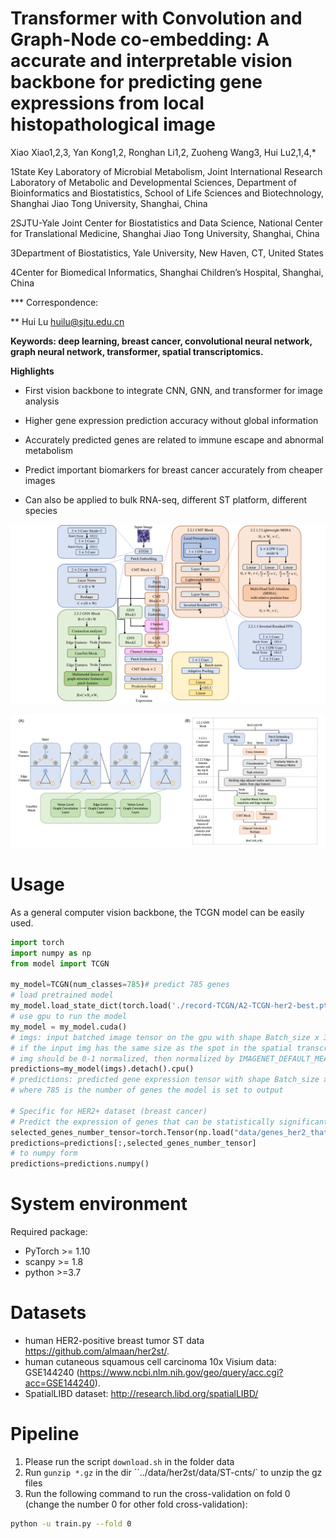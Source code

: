 # Transformer with Convolution and Graph-Node co-embedding: A accurate and interpretable vision backbone for predicting gene expressions from local histopathological image

Xiao Xiao1,2,3, Yan Kong1,2, Ronghan Li1,2, Zuoheng Wang3, Hui Lu2,1,4,*

1State Key Laboratory of Microbial Metabolism, Joint International Research Laboratory of Metabolic and Developmental Sciences, Department of Bioinformatics and Biostatistics, School of Life Sciences and Biotechnology, Shanghai Jiao Tong University, Shanghai, China

2SJTU-Yale Joint Center for Biostatistics and Data Science, National Center for Translational Medicine, Shanghai Jiao Tong University, Shanghai, China

3Department of Biostatistics, Yale University, New Haven, CT, United States

4Center for Biomedical Informatics, Shanghai Children’s Hospital, Shanghai, China

*** Correspondence: 

** Hui Lu 
 [huilu@sjtu.edu.cn](mailto:huilu@sjtu.edu.cn)

**Keywords: deep learning, breast cancer, convolutional neural network, graph neural network, transformer, spatial transcriptomics.** 

 

**Highlights**

- First vision backbone to integrate CNN, GNN, and transformer for image analysis

- Higher gene expression prediction accuracy without global information

- Accurately predicted genes are related to immune escape and abnormal metabolism

- Predict important biomarkers for breast cancer accurately from cheaper images
- Can also be applied to bulk RNA-seq, different ST platform, different species



![img](data/1.png)

![img](data/2.png)

# Usage

As a general computer vision backbone, the TCGN model can be easily used.

```python
import torch
import numpy as np
from model import TCGN

my_model=TCGN(num_classes=785)# predict 785 genes
# load pretrained model
my_model.load_state_dict(torch.load('./record-TCGN/A2-TCGN-her2-best.pth'), strict=True)
# use gpu to run the model
my_model = my_model.cuda()
# imgs: input batched image tensor on the gpu with shape Batch_size x 3 x 224 x 224
# if the input img has the same size as the spot in the spatial transcriptomics and is not 224 x 224, then resize the img to 224 x 224
# img should be 0-1 normalized, then normalized by IMAGENET_DEFAULT_MEAN, IMAGENET_DEFAULT_STD in the python package timm
predictions=my_model(imgs).detach().cpu()
# predictions: predicted gene expression tensor with shape Batch_size x 785
# where 785 is the number of genes the model is set to output

# Specific for HER2+ dataset (breast cancer)
# Predict the expression of genes that can be statistically significantly predicted by the model
selected_genes_number_tensor=torch.Tensor(np.load("data/genes_her2_that_we_think_can_be_predicted.npy")).bool()
predictions=predictions[:,selected_genes_number_tensor]
# to numpy form
predictions=predictions.numpy()
```

# System environment

Required package:

- PyTorch >= 1.10
- scanpy >= 1.8
- python >=3.7

# Datasets

- human HER2-positive breast tumor ST data https://github.com/almaan/her2st/.
- human cutaneous squamous cell carcinoma 10x Visium data: GSE144240 (https://www.ncbi.nlm.nih.gov/geo/query/acc.cgi?acc=GSE144240).
- SpatialLIBD dataset: http://research.libd.org/spatialLIBD/



# Pipeline

1. Please run the script `download.sh` in the folder data
2. Run `gunzip *.gz` in the dir ``../data/her2st/data/ST-cnts/` to unzip the gz files
3. Run the following command to run the cross-validation on fold 0 (change the number 0 for other fold cross-validation):

```bash
python -u train.py --fold 0
```

